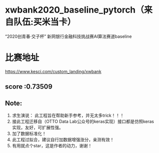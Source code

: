 # xwbank2020_baseline_pytorch（来自队伍:买米当卡）
 “2020创青春·交子杯” 新网银行金融科技挑战赛AI算法赛道baseline



# 比赛地址
https://www.kesci.com/custom_landing/xwbank
##  score :0.73509

## Note:

  1.  求生演说：  此工程旨在帮助新手参考，并无太多trick！！！
  2.  接此工程迁移自（OTTO Data Lab公众号的keras实现）接口都是仿照keras实现，友好，可扩展性强。
  3.  加了数据标准化！
  4.  此工程过拟合，建议自行加数据增强涨分，亲测有效！
  5.  有用就点个star，这是作者的动力，谢谢！
